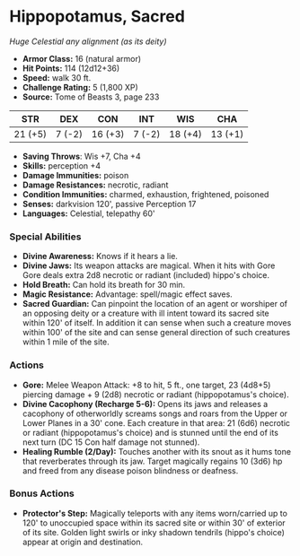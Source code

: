 # Hippopotamus, Sacred

*Huge* *Celestial* *any alignment (as its deity)*

- **Armor Class:** 16 (natural armor)
- **Hit Points:** 114 (12d12+36)
- **Speed:** walk 30 ft.
- **Challenge Rating:** 5 (1,800 XP)
- **Source:** Tome of Beasts 3, page 233

| STR | DEX | CON | INT | WIS | CHA |
| --- | --- | --- | --- | --- | --- |
| 21 (+5) | 7 (-2) | 16 (+3) | 7 (-2) | 18 (+4) | 13 (+1) |

- **Saving Throws**: Wis +7, Cha +4
- **Skills:** perception +4
- **Damage Immunities:** poison
- **Damage Resistances:** necrotic, radiant
- **Condition Immunities:** charmed, exhaustion, frightened, poisoned
- **Senses:** darkvision 120', passive Perception 17
- **Languages:** Celestial, telepathy 60'

### Special Abilities

- **Divine Awareness:** Knows if it hears a lie.
- **Divine Jaws:** Its weapon attacks are magical. When it hits with Gore Gore deals extra 2d8 necrotic or radiant (included) hippo's choice.
- **Hold Breath:** Can hold its breath for 30 min.
- **Magic Resistance:** Advantage: spell/magic effect saves.
- **Sacred Guardian:** Can pinpoint the location of an agent or worshiper of an opposing deity or a creature with ill intent toward its sacred site within 120' of itself. In addition it can sense when such a creature moves within 100' of the site and can sense general direction of such creatures within 1 mile of the site.

### Actions

- **Gore:** Melee Weapon Attack: +8 to hit, 5 ft., one target, 23 (4d8+5) piercing damage + 9 (2d8) necrotic or radiant (hippopotamus's choice).
- **Divine Cacophony (Recharge 5-6):** Opens its jaws and releases a cacophony of otherworldly screams songs and roars from the Upper or Lower Planes in a 30' cone. Each creature in that area: 21 (6d6) necrotic or radiant (hippopotamus's choice) and is stunned until the end of its next turn (DC 15 Con half damage not stunned).
- **Healing Rumble (2/Day):** Touches another with its snout as it hums tone that reverberates through its jaw. Target magically regains 10 (3d6) hp and freed from any disease poison blindness or deafness.

### Bonus Actions

- **Protector's Step:** Magically teleports with any items worn/carried up to 120' to unoccupied space within its sacred site or within 30' of exterior of its site. Golden light swirls or inky shadown tendrils (hippo's choice) appear at origin and destination.


